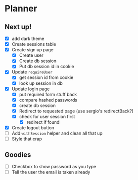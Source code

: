 # Planner

## Next up!

- [x] add dark theme
- [x] Create sessions table
- [x] Create sign up page
  - [x] Create user
  - [x] Create db session
  - [x] Put db session id in cookie
- [x] Update `requireUser`
  - [x] get session id from cookie
  - [x] look up session in db
- [x] Update login page
  - [x] put required form stuff back
  - [x] compare hashed passwords
  - [x] create db session
  - [x] Redirect to requested page (use sergio's redirectBack?)
  - [x] check for user session first
    - [x] redirect if found
- [x] Create logout button
- [ ] Add `withSession` helper and clean all that up
- [ ] Style that crap

## Goodies

- [ ] Checkbox to show password as you type
- [ ] Tell the user the email is taken already
